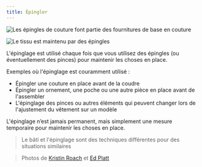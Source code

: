 ```yaml
---
title: Épingler
---
```


![Les épingles de couture font partie des fournitures de base en couture](sewing-pins.jpg)

![Le tissu est maintenu par des épingles](fabric-pinning.jpg)

L'épinglage est utilisé chaque fois que vous utilisez des épingles (ou éventuellement des pinces) pour maintenir les choses en place.

Exemples où l'épinglage est couramment utilisé :

- Épingler une couture en place avant de la coudre
- Épingler un ornement, une poche ou une autre pièce en place avant de l'assembler
- L'épinglage des pinces ou autres éléments qui peuvent changer lors de l'ajustement du vêtement sur un modèle

L'épinglage n’est jamais permanent, mais simplement une mesure temporaire pour maintenir les choses en place.

> Le bâti et l'épinglage sont des techniques différentes pour des situations similaires

> Photos de [Kristin Roach](https://www.flickr.com/photos/marlana/113434148) et [Ed Platt](https://www.flickr.com/photos/philentropist/313403963)
